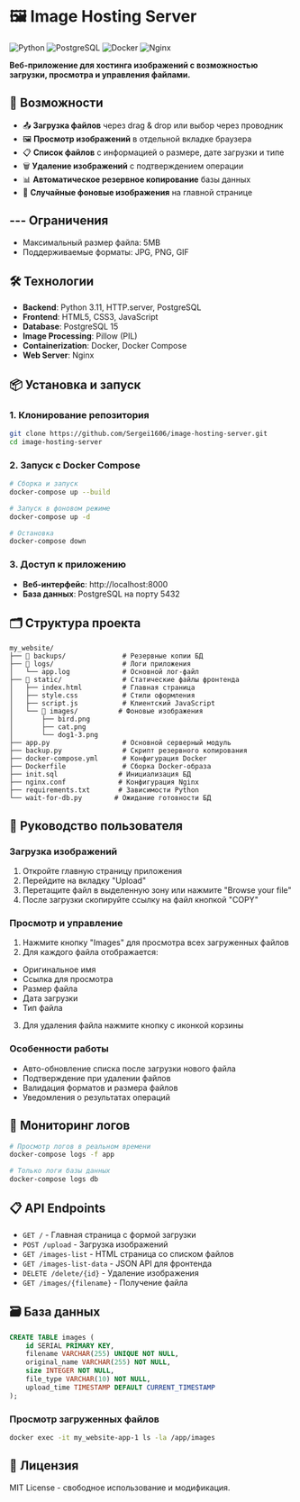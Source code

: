 # 🖼️ Image Hosting Server


![Python](https://img.shields.io/badge/Python-3.11-blue?logo=python)
![PostgreSQL](https://img.shields.io/badge/PostgreSQL-15-blue?logo=postgresql)
![Docker](https://img.shields.io/badge/Docker-Ready-blue?logo=docker)
![Nginx](https://img.shields.io/badge/Nginx-Ready-green?logo=nginx)

**Веб-приложение для хостинга изображений с возможностью загрузки, просмотра и управления файлами.**

## 🚀 Возможности

- 📤 **Загрузка файлов** через drag & drop или выбор через проводник
- 🖼️ **Просмотр изображений** в отдельной вкладке браузера
- 📋 **Список файлов** с информацией о размере, дате загрузки и типе
- 🗑️ **Удаление изображений** с подтверждением операции
- 📊 **Автоматическое резервное копирование** базы данных
- 🎨 **Случайные фоновые изображения** на главной странице

## --- Ограничения
- Максимальный размер файла: 5MB
- Поддерживаемые форматы: JPG, PNG, GIF

## 🛠️ Технологии

- **Backend**: Python 3.11, HTTP.server, PostgreSQL
- **Frontend**: HTML5, CSS3, JavaScript
- **Database**: PostgreSQL 15
- **Image Processing**: Pillow (PIL)
- **Containerization**: Docker, Docker Compose
- **Web Server**: Nginx

## 📦 Установка и запуск
### 1. Клонирование репозитория
```bash
git clone https://github.com/Sergei1606/image-hosting-server.git
cd image-hosting-server
```

### 2. Запуск с Docker Compose
```bash
# Сборка и запуск
docker-compose up --build

# Запуск в фоновом режиме  
docker-compose up -d

# Остановка
docker-compose down
```

### 3. Доступ к приложению
- **Веб-интерфейс**: http://localhost:8000
- **База данных**: PostgreSQL на порту 5432

## 🗂️ Структура проекта

```
my_website/
├── 📁 backups/              # Резервные копии БД
├── 📁 logs/                 # Логи приложения
│   └── app.log             # Основной лог-файл
├── 📁 static/               # Статические файлы фронтенда
│   ├── index.html          # Главная страница
│   ├── style.css           # Стили оформления
│   ├── script.js           # Клиентский JavaScript
│   └── 📁 images/          # Фоновые изображения
│       ├── bird.png
│       ├── cat.png
│       └── dog1-3.png
├── app.py                  # Основной серверный модуль
├── backup.py               # Скрипт резервного копирования
├── docker-compose.yml      # Конфигурация Docker
├── Dockerfile              # Сборка Docker-образа
├── init.sql               # Инициализация БД
├── nginx.conf             # Конфигурация Nginx
├── requirements.txt       # Зависимости Python
└── wait-for-db.py        # Ожидание готовности БД
```
## 📝 Руководство пользователя
### Загрузка изображений
1. Откройте главную страницу приложения
2. Перейдите на вкладку "Upload"
3. Перетащите файл в выделенную зону или нажмите "Browse your file"
4. После загрузки скопируйте ссылку на файл кнопкой "COPY"

### Просмотр и управление
1. Нажмите кнопку "Images" для просмотра всех загруженных файлов
2. Для каждого файла отображается:
- Оригинальное имя
- Ссылка для просмотра
- Размер файла
- Дата загрузки
- Тип файла
3. Для удаления файла нажмите кнопку с иконкой корзины

### Особенности работы
- Авто-обновление списка после загрузки нового файла
- Подтверждение при удалении файлов
- Валидация форматов и размера файлов
- Уведомления о результатах операций

## 🔧 Мониторинг логов
```bash
# Просмотр логов в реальном времени
docker-compose logs -f app

# Только логи базы данных
docker-compose logs db
```
## 📋 API Endpoints
- `GET /` - Главная страница с формой загрузки
- `POST /upload` - Загрузка изображений  
- `GET /images-list` - HTML страница со списком файлов
- `GET /images-list-data` - JSON API для фронтенда
- `DELETE /delete/{id}` - Удаление изображения
- `GET /images/{filename}` - Получение файла

## 🗃️ База данных
```sql
CREATE TABLE images (
    id SERIAL PRIMARY KEY,
    filename VARCHAR(255) UNIQUE NOT NULL,
    original_name VARCHAR(255) NOT NULL,
    size INTEGER NOT NULL,
    file_type VARCHAR(10) NOT NULL,
    upload_time TIMESTAMP DEFAULT CURRENT_TIMESTAMP
);
```
### Просмотр загруженных файлов
```bash
docker exec -it my_website-app-1 ls -la /app/images
```


## 📝 Лицензия

MIT License - свободное использование и модификация.
